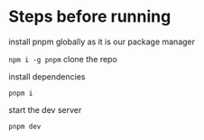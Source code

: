 # Steps before running

install pnpm globally as it is our package manager

```npm i -g pnpm```
clone the repo

install dependencies

```pnpm i ```

start the dev server 

```pnpm dev```
